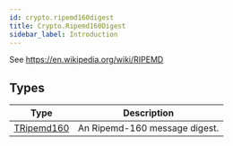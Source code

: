 ```yaml
---
id: crypto.ripemd160digest
title: Crypto.Ripemd160Digest
sidebar_label: Introduction
---
```




See <https://en.wikipedia.org/wiki/RIPEMD>


## Types
| Type | Description |
|---|---|
| [TRipemd160](../../crypto/crypto.ripemd160digest/tripemd160) | An Ripemd-160 message digest. |


